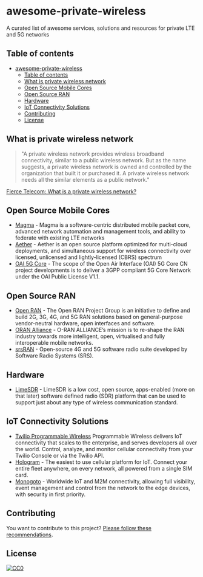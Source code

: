 # awesome-private-wireless
 A curated list of awesome services, solutions and resources for private LTE and 5G networks

## Table of contents

- [awesome-private-wireless](#awesome-private-wireless)
  - [Table of contents](#table-of-contents)
  - [What is private wireless network](#what-is-private-wireless-network)
  - [Open Source Mobile Cores](#open-source-mobile-cores)
  - [Open Source RAN](#open-source-ran)
  - [Hardware](#hardware)
  - [IoT Connectivity Solutions](#iot-connectivity-solutions)
  - [Contributing](#contributing)
  - [License](#license)

## What is private wireless network

> "A private wireless network provides wireless broadband connectivity, similar to a public wireless network. But as the name suggests, a private wireless network is owned and controlled by the organization that built it or purchased it. A private wireless network needs all the similar elements as a public network."

[Fierce Telecom: What is a private wireless network?](https://www.fiercewireless.com/private-wireless/what-a-private-wireless-network#:~:text=A%20private%20wireless%20network%20provides,elements%20as%20a%20public%20network.)

## Open Source Mobile Cores

* [Magma](https://www.magmacore.org/) - Magma is a software-centric distributed mobile packet core, advanced network automation and management tools, and ability to federate with existing LTE networks
* [Aether](https://aetherproject.org/) - Aether is an open source platform optimized for multi-cloud deployments, and simultaneous support for wireless connectivity over licensed, unlicensed and lightly-licensed (CBRS) spectrum
* [OAI 5G Core](https://openairinterface.org/oai-5g-core-network-project/) - The scope of the Open Air Interface (OAI) 5G Core CN project developments is to deliver a 3GPP compliant 5G Core Network under the OAI Public License V1.1.

## Open Source RAN

* [Open RAN](https://telecominfraproject.com/openran/) - The Open RAN Project Group is an initiative to define and build 2G, 3G, 4G, and 5G RAN solutions based on general-purpose vendor-neutral hardware, open interfaces and software.
* [ORAN Alliance](https://www.o-ran.org/about) - O-RAN ALLIANCE’s mission is to re-shape the RAN industry towards more intelligent, open, virtualised and fully interoperable mobile networks.
* [srsRAN](https://www.srsran.com/) - Open-source 4G and 5G software radio suite developed by Software Radio Systems (SRS).

## Hardware

* [LimeSDR](https://limemicro.com/products/boards/limesdr/) - LimeSDR is a low cost, open source, apps-enabled (more on that later) software defined radio (SDR) platform that can be used to support just about any type of wireless communication standard.

## IoT Connectivity Solutions

* [Twilio Programmable Wireless](https://www.twilio.com/wireless) Programmable Wireless delivers IoT connectivity that scales to the enterprise, and serves developers all over the world. Control, analyze, and monitor cellular connectivity from your Twilio Console or via the Twilio API.
*  [Hologram](https://www.hologram.io/) - The easiest to use cellular platform for IoT. Connect your entire fleet anywhere, on every network, all powered from a single SIM card.
*  [Monogoto](https://monogoto.io/) - Worldwide IoT and M2M connectivity, allowing full visibility, event management and control from the network to the edge devices, with security in first priority.

## Contributing

You want to contribute to this project? [Please follow these recommendations](CONTRIBUTING.md).

## License

[![CC0](https://i.creativecommons.org/p/zero/1.0/88x31.png)](https://creativecommons.org/publicdomain/zero/1.0/)

